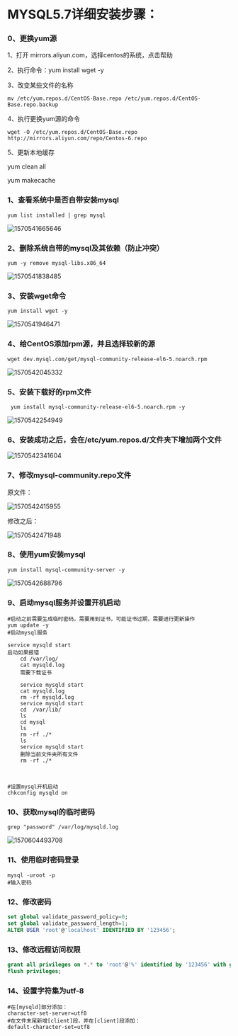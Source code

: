 

# MYSQL5.7详细安装步骤：

### 0、更换yum源

1、打开 mirrors.aliyun.com，选择centos的系统，点击帮助

2、执行命令：yum install wget -y

3、改变某些文件的名称

```
mv /etc/yum.repos.d/CentOS-Base.repo /etc/yum.repos.d/CentOS-Base.repo.backup
```

4、执行更换yum源的命令

```
wget -O /etc/yum.repos.d/CentOS-Base.repo http://mirrors.aliyun.com/repo/Centos-6.repo
```

5、更新本地缓存

yum clean all

yum makecache

### 1、查看系统中是否自带安装mysql

```shell
yum list installed | grep mysql
```

![1570541665646](G:\java后端工程师共享资料\javase\java-master\database\image\1570541665646.png)

### 2、删除系统自带的mysql及其依赖（防止冲突）

```shell
yum -y remove mysql-libs.x86_64
```

![1570541838485](G:\java后端工程师共享资料\javase\java-master\database\image\1570541838485.png)

### 3、安装wget命令

```
yum install wget -y 
```

![1570541946471](G:\java后端工程师共享资料\javase\java-master\database\image\1570541946471.png)

### 4、给CentOS添加rpm源，并且选择较新的源

```
wget dev.mysql.com/get/mysql-community-release-el6-5.noarch.rpm
```

![1570542045332](G:\java后端工程师共享资料\javase\java-master\database\image\1570542045332.png)

### 5、安装下载好的rpm文件

```
 yum install mysql-community-release-el6-5.noarch.rpm -y
```

![1570542254949](G:\java后端工程师共享资料\javase\java-master\database\image\1570542254949.png)

### 6、安装成功之后，会在/etc/yum.repos.d/文件夹下增加两个文件

![1570542341604](G:\java后端工程师共享资料\javase\java-master\database\image\1570542341604.png)

### 7、修改mysql-community.repo文件

原文件：

![1570542415955](G:\java后端工程师共享资料\javase\java-master\database\image\1570542415955.png)

修改之后：

![1570542471948](G:\java后端工程师共享资料\javase\java-master\database\image\1570542471948.png)

### 8、使用yum安装mysql

```
yum install mysql-community-server -y
```

![1570542688796](G:\java后端工程师共享资料\javase\java-master\database\image\1570542688796.png)

### 9、启动mysql服务并设置开机启动

```shell
#启动之前需要生成临时密码，需要用到证书，可能证书过期，需要进行更新操作
yum update -y
#启动mysql服务

service mysqld start
启动如果报错 
	cd /var/log/
	cat mysqld.log
	需要下载证书

	service mysqld start
	cat mysqld.log
	rm -rf mysqld.log
	service mysqld start
	cd  /var/lib/
	ls
	cd mysql
	ls
	rm -rf ./*
	ls
	service mysqld start
	删除当前文件夹所有文件
	rm -rf ./*

	
	
#设置mysql开机启动
chkconfig mysqld on
```

### 10、获取mysql的临时密码

```shell
grep "password" /var/log/mysqld.log
```

![1570604493708](G:\java后端工程师共享资料\javase\java-master\database\image\1570604493708.png)

### 11、使用临时密码登录

```shell
mysql -uroot -p
#输入密码
```

### 12、修改密码

```sql
set global validate_password_policy=0;
set global validate_password_length=1;
ALTER USER 'root'@'localhost' IDENTIFIED BY '123456';
```

### 13、修改远程访问权限

```sql
grant all privileges on *.* to 'root'@'%' identified by '123456' with grant option;
flush privileges;
```

### 14、设置字符集为utf-8

```shell
#在[mysqld]部分添加：
character-set-server=utf8
#在文件末尾新增[client]段，并在[client]段添加：
default-character-set=utf8
```

